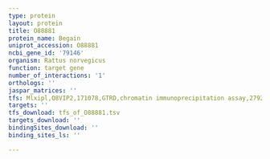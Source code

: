 ```yaml
---
type: protein
layout: protein
title: O88881
protein_name: Begain
uniprot_accession: O88881
ncbi_gene_id: '79146'
organism: Rattus norvegicus
function: target gene
number_of_interactions: '1'
orthologs: ''
jaspar_matrices: ''
tfs: Mlxipl,Q8VIP2,171078,GTRD,chromatin immunoprecipitation assay,27924024%5Buid%5D,No
targets: ''
tfs_download: tfs_of_O88881.tsv
targets_download: ''
bindingSites_download: ''
binding_sites_ls: ''

---
```

